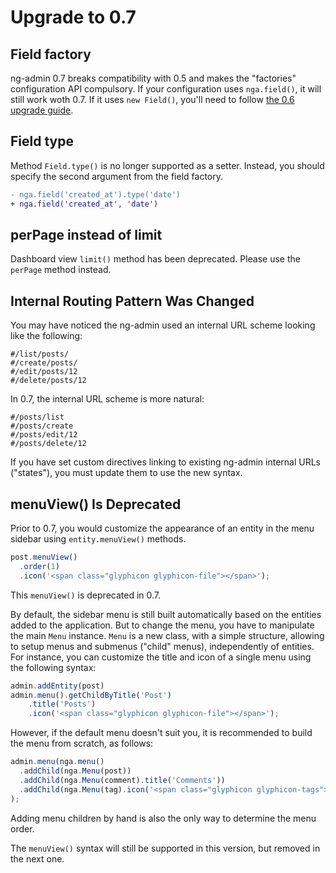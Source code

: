 # Upgrade to 0.7

## Field factory

ng-admin 0.7 breaks compatibility with 0.5 and makes the "factories" configuration API compulsory. If your configuration uses `nga.field()`, it will still work woth 0.7. If it uses `new Field()`, you'll need to follow [the 0.6 upgrade guide](https://github.com/marmelab/ng-admin/blob/b3c7b1afc6a52651df6ba4454d8461620339b4da/UPGRADE-0.6.md).

## Field type

Method `Field.type()` is no longer supported as a setter. Instead, you should specify the second argument from the field factory.

``` diff
- nga.field('created_at').type('date')
+ nga.field('created_at', 'date')
```

## perPage instead of limit

Dashboard view `limit()` method has been deprecated. Please use the `perPage` method instead.

## Internal Routing Pattern Was Changed

You may have noticed the ng-admin used an internal URL scheme looking like the following:

```
#/list/posts/
#/create/posts/
#/edit/posts/12
#/delete/posts/12
```

In 0.7, the internal URL scheme is more natural:

```
#/posts/list
#/posts/create
#/posts/edit/12
#/posts/delete/12
```

If you have set custom directives linking to existing ng-admin internal URLs ("states"), you must update them to use the new syntax.

## menuView() Is Deprecated

Prior to 0.7, you would customize the appearance of an entity in the menu sidebar using `entity.menuView()` methods.

```js
post.menuView()
  .order(1)
  .icon('<span class="glyphicon glyphicon-file"></span>');
```

This `menuView()` is deprecated in 0.7. 

By default, the sidebar menu is still built automatically based on the entities added to the application. But to change the menu, you have to manipulate the main `Menu` instance. `Menu` is a new class, with a simple structure, allowing to setup menus and submenus ("child" menus), independently of entities. For instance, you can customize the title and icon of a single menu using the following syntax:

```js
admin.addEntity(post)
admin.menu().getChildByTitle('Post')
    .title('Posts')
    .icon('<span class="glyphicon glyphicon-file"></span>');
```

However, if the default menu doesn't suit you, it is recommended to build the menu from scratch, as follows:

```js
admin.menu(nga.menu()
  .addChild(nga.Menu(post))
  .addChild(nga.Menu(comment).title('Comments'))
  .addChild(nga.Menu(tag).icon('<span class="glyphicon glyphicon-tags"></span>'))
);
```

Adding menu children by hand is also the only way to determine the menu order.

The `menuView()` syntax will still be supported in this version, but removed in the next one.
